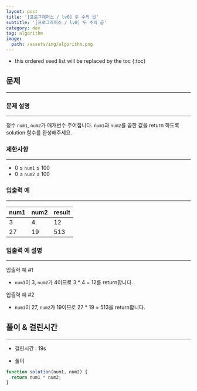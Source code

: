 ```yaml
---
layout: post
title: '[프로그래머스 / lv0] 두 수의 곱'
subtitle: '[프로그래머스 / lv0] 두 수의 곱'
category: dev
tag: algorithm
image:
  path: /assets/img/algorithm.png
---
```


<!-- prettier-ignore -->
* this ordered seed list will be replaced by the toc
{:toc}

## 문제

---

### **문제 설명**

---

정수 `num1`, `num2`가 매개변수 주어집니다. `num1`과 `num2`를 곱한 값을 return 하도록 solution 함수를 완성해주세요.

### **제한사항**

---

- 0 ≤ `num1` ≤ 100
- 0 ≤ `num2` ≤ 100

### **입출력 예**

---

| num1 | num2 | result |
| ---- | ---- | ------ |
| 3    | 4    | 12     |
| 27   | 19   | 513    |

### **입출력 예 설명**

---

입출력 예 #1

- `num1`이 3, `num2`가 4이므로 3 \* 4 = 12를 return합니다.

입출력 예 #2

- `num1`이 27, `num2`가 19이므로 27 \* 19 = 513을 return합니다.

## 풀이 & 걸린시간

---

- 걸린시간 : 19s

- 풀이

```jsx
function solution(num1, num2) {
  return num1 * num2;
}
```
